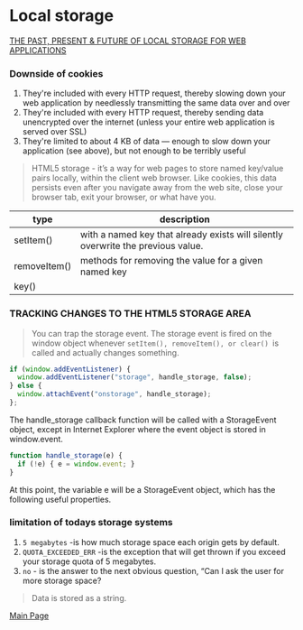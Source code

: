# Local storage

[THE PAST, PRESENT & FUTURE OF LOCAL STORAGE FOR WEB APPLICATIONS](http://diveinto.html5doctor.com/storage.html)

### Downside of cookies

1. They're included with every HTTP request, thereby slowing down your web application by needlessly transmitting the same data over and over
2. They're included with every HTTP request, thereby sending data unencrypted over the internet (unless your entire web application is served over SSL)
3. They're limited to about 4 KB of data — enough to slow down your application (see above), but not enough to be terribly useful

>HTML5 storage -  it’s a way for web pages to store named key/value pairs locally, within the client web browser. Like cookies, this data persists even after you navigate away from the web site, close your browser tab, exit your browser, or what have you. 

type | description
---- | ----
setItem() | with a named key that already exists will silently overwrite the previous value.
removeItem()| methods for removing the value for a given named key
key() | 

### TRACKING CHANGES TO THE HTML5 STORAGE AREA

>You can trap the storage event. The storage event is fired on the window object whenever `setItem(), removeItem(), or clear() `is called and actually changes something.

```js
if (window.addEventListener) {
  window.addEventListener("storage", handle_storage, false);
} else {
  window.attachEvent("onstorage", handle_storage);
};
```
The handle_storage callback function will be called with a StorageEvent object, except in Internet Explorer where the event object is stored in window.event.

```js
function handle_storage(e) {
  if (!e) { e = window.event; }
}

```
At this point, the variable e will be a StorageEvent object, which has the following useful properties.

### limitation of todays storage systems

1. `5 megabytes` -is how much storage space each origin gets by default.
2. `QUOTA_EXCEEDED_ERR` -is the exception that will get thrown if you exceed your storage quota of 5 megabytes.
3. `no` -  is the answer to the next obvious question, “Can I ask the user for more storage space?

>Data is stored as a string.




[Main Page](https://will-ing.github.io/reading-notes)